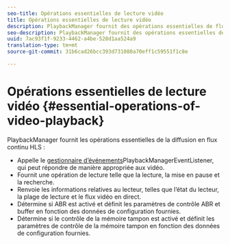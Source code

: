 ```yaml
---
seo-title: Opérations essentielles de lecture vidéo
title: Opérations essentielles de lecture vidéo
description: PlaybackManager fournit des opérations essentielles de flux continu HLS
seo-description: PlaybackManager fournit des opérations essentielles de flux continu HLS
uuid: 7ac93f1f-9233-4462-a4be-528d1aa524a9
translation-type: tm+mt
source-git-commit: 31b6cad26bcc393d731080a70eff1c59551f1c8e

---
```



# Opérations essentielles de lecture vidéo {#essential-operations-of-video-playback}

PlaybackManager fournit les opérations essentielles de la diffusion en flux continu HLS :

* Appelle le [gestionnaire d’événements](https://help.adobe.com/en_US/primetime/api/reference_implementation/android/javadoc/com/adobe/primetime/reference/manager/PlaybackManager.PlaybackManagerEventListener.html)PlaybackManagerEventListener, qui peut répondre de manière appropriée aux  vidéo.
* Fournit une opération de lecture telle que la lecture, la mise en pause et la recherche.
* Renvoie les informations relatives au lecteur, telles que l’état du lecteur, la plage de lecture et le flux vidéo en direct.
* Détermine si ABR est activé et définit les paramètres de contrôle ABR et buffer en fonction des données de configuration fournies.
* Détermine si le contrôle de la mémoire tampon est activé et définit les paramètres de contrôle de la mémoire tampon en fonction des données de configuration fournies.